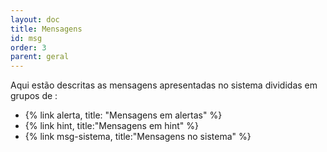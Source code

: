 ```yaml
---
layout: doc
title: Mensagens
id: msg
order: 3
parent: geral
---
```


Aqui estão descritas as mensagens apresentadas no sistema divididas em grupos de :

- {% link alerta, title: "Mensagens em alertas" %}
- {% link hint, title:"Mensagens em hint" %}
- {% link msg-sistema, title:"Mensagens no sistema" %}

<!-- {% link hint, title:"Mensagens em modais" %}-->
